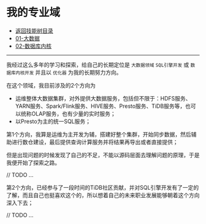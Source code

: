 # 我的专业域

- [返回技能树目录](../README.md)
- [01-大数据](./01-大数据.md)
- [02-数据库内核](./02-数据库内核.md)

---

我经过这么多年的学习和探索，给自己的长期定位是 `大数据领域` `SQL引擎开发` 或 `数据库内核开发` 并且以 `优化器` 为我的长期努力方向。

在这个领域，我目前涉及的2个方向为

* 运维整体大数据集群，对外提供大数据服务，包括但不限于：HDFS服务、YARN服务、Spark/Flink服务、HIVE服务、Presto服务、TiDB服务等，也可以统称OLAP服务，也有少量的实时服务；
* 以Presto为主的统一SQL服务；

第1个方向，我算是运维为主开发为辅，搭建好整个集群，开始同步数据，然后辅助进行数仓建设，最后提供查询计算服务并将结果再导出或者直接提供；

但是出现问题的时候发现了自己的不足，不能以源码层面去理解问题的原理，于是我便开始了探索之路。

// TODO ...

第2个方向，已经参与了一段时间的TiDB社区贡献，并对SQL引擎开发有了一定的了解，而且自己也挺喜欢这个的，所以想着自己的未来职业发展能够朝着这个方向深入下去；

// TODO ...


